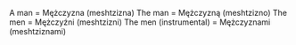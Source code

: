 A man   = Mężczyzna (meshtzizna)
The man = Mężczyzną (meshtzizno)
The men = Mężczyźni (meshtzizni)
The men (instrumental) = Mężczyznami (meshtziznami)

